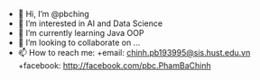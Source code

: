 - 👋 Hi, I’m @pbching
- 👀 I’m interested in AI and Data Science
- 🌱 I’m currently learning Java OOP
- 💞️ I’m looking to collaborate on ...
- 📫 How to reach me:
    +email: chinh.pb193995@sis.hust.edu.vn
    +facebook: http://facebook.com/pbc.PhamBaChinh

<!---
pbching/pbching is a ✨ special ✨ repository because its `README.md` (this file) appears on your GitHub profile.
You can click the Preview link to take a look at your changes.
--->
